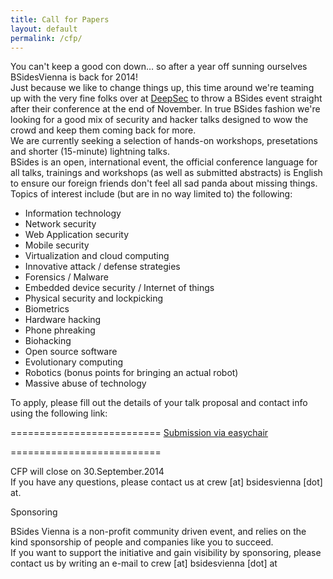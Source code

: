 ```yaml
---
title: Call for Papers
layout: default
permalink: /cfp/
---
```


You can't keep a good con down… so after a year off sunning ourselves BSidesVienna is back for 2014!    
Just because we like to change things up, this time around we're teaming up with the very fine folks over at [DeepSec](https://deepsec.net/) to throw a BSides event straight after their conference at the end of November. In true BSides fashion we're looking for a good mix of security and hacker talks designed to wow the crowd and keep them coming back for more.    
We are currently seeking a selection of hands-on workshops, presetations and shorter (15-minute) lightning talks.    
BSides is an open, international event, the official conference language for all talks, trainings and workshops (as well as submitted abstracts) is English to ensure our foreign friends don't feel all sad panda about missing things.    
Topics of interest include (but are in no way limited to) the following:    

- Information technology    
- Network security    
- Web Application security    
- Mobile security    
- Virtualization and cloud computing    
- Innovative attack / defense strategies    
- Forensics / Malware    
- Embedded device security / Internet of things    
- Physical security and lockpicking    
- Biometrics    
- Hardware hacking    
- Phone phreaking    
- Biohacking    
- Open source software    
- Evolutionary computing    
- Robotics (bonus points for bringing an actual robot)    
- Massive abuse of technology    

To apply, please fill out the details of your talk proposal and contact info using the following link:    

==========================
 [Submission via easychair](https://easychair.org/conferences/?conf=bsv14)

==========================

CFP will close on 30.September.2014    
If you have any questions, please contact us at crew [at] bsidesvienna [dot] at.    

Sponsoring    

BSides Vienna is a non-profit community driven event, and relies on the kind sponsorship of people and companies like you to succeed.     
If you want to support the initiative and gain visibility by sponsoring, please contact us by writing an e-mail to crew [at] bsidesvienna [dot] at

